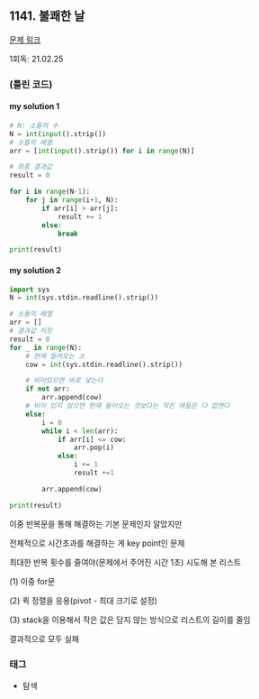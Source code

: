 ## 1141. 불쾌한 날

[문제 링크](http://www.jungol.co.kr/bbs/board.php?bo_table=pbank&wr_id=421&sca=3020)

1회독: 21.02.25



### (틀린 코드)

#### my solution 1

```python
# N: 소들의 수
N = int(input().strip())
# 소들의 배열
arr = [int(input().strip()) for i in range(N)]

# 최종 결과값
result = 0

for i in range(N-1):
    for j in range(i+1, N):
        if arr[i] > arr[j]:
            result += 1
        else:
            break

print(result)
```

#### my solution 2

```python
import sys
N = int(sys.stdin.readline().strip())

# 소들의 배열
arr = []
# 결과값 저장
result = 0
for _ in range(N):
    # 현재 들어오는 소
    cow = int(sys.stdin.readline().strip())

    # 비어있으면 바로 넣는다
    if not arr:
        arr.append(cow)
    # 비어 있지 않으면 현재 들어오는 것보다는 작은 애들은 다 없앤다
    else:
        i = 0
        while i < len(arr):
            if arr[i] <= cow:
                arr.pop(i)
            else:
                i += 1
                result +=1

        arr.append(cow)

print(result)
```

이중 반복문을 통해 해결하는 기본 문제인지 알았지만  

전체적으로 시간초과를 해결하는 게 key point인 문제 

최대한 반복 횟수를 줄여야(문제에서 주어진 시간 1초) 시도해 본 리스트 

(1) 이중 for문 

(2) 퀵 정렬을 응용(pivot - 최대 크기로 설정) 

(3) stack을 이용해서 작은 값은 담지 않는 방식으로 리스트의 길이를 줄임 

결과적으로 모두 실패



### 태그

- 탐색